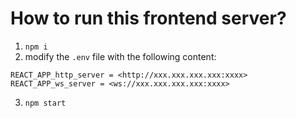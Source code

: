 # How to run this frontend server?
1. `npm i`
2. modify the `.env` file with the following content:
```
REACT_APP_http_server = <http://xxx.xxx.xxx.xxx:xxxx>
REACT_APP_ws_server = <ws://xxx.xxx.xxx.xxx:xxxx>
```
3. `npm start`
